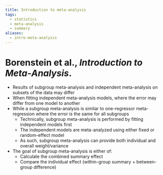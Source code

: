 ```yaml
---
title: Introduction to meta-analysis
tags:
  - statistics
  - meta-analysis
  - summary
aliases:
  - intro-meta-analysis
---
```

# Borenstein et al., _Introduction to Meta‐Analysis_.

- Results of subgroup meta-analysis and independent meta-analysis on subsets of the data may differ
- When fitting independent meta-analysis models, where the error may differ from one model to another
- While a subgroup meta-analysis is similar to one-regressor meta-regression where the error is the same for all subgroups
	- Technically, subgroup meta-analysis is performed by fitting independent models first
	- The independent models are meta-analyzed using either fixed or random-effect model
	- As such, subgroup meta-analysis can provide both individual and overall weight/variance
- The goal of subgroup meta-analysis is either of:
	- Calculate the combined summary effect
	- Compare the individual effect (within-group summary + between-group difference)